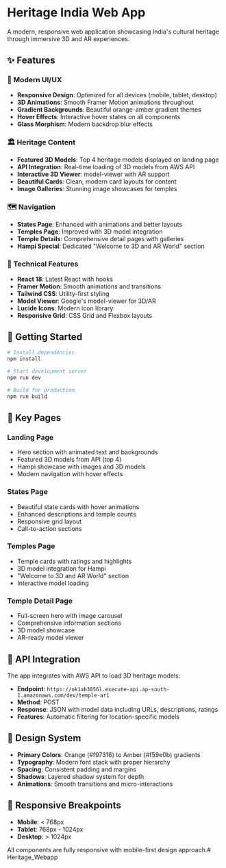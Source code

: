# Heritage India Web App

A modern, responsive web application showcasing India's cultural heritage through immersive 3D and AR experiences.

## ✨ Features

### 🎨 Modern UI/UX
- **Responsive Design**: Optimized for all devices (mobile, tablet, desktop)
- **3D Animations**: Smooth Framer Motion animations throughout
- **Gradient Backgrounds**: Beautiful orange-amber gradient themes
- **Hover Effects**: Interactive hover states on all components
- **Glass Morphism**: Modern backdrop blur effects

### 🏛️ Heritage Content
- **Featured 3D Models**: Top 4 heritage models displayed on landing page
- **API Integration**: Real-time loading of 3D models from AWS API
- **Interactive 3D Viewer**: model-viewer with AR support
- **Beautiful Cards**: Clean, modern card layouts for content
- **Image Galleries**: Stunning image showcases for temples

### 🗺️ Navigation
- **States Page**: Enhanced with animations and better layouts
- **Temples Page**: Improved with 3D model integration
- **Temple Details**: Comprehensive detail pages with galleries
- **Hampi Special**: Dedicated "Welcome to 3D and AR World" section

### 📱 Technical Features
- **React 18**: Latest React with hooks
- **Framer Motion**: Smooth animations and transitions
- **Tailwind CSS**: Utility-first styling
- **Model Viewer**: Google's model-viewer for 3D/AR
- **Lucide Icons**: Modern icon library
- **Responsive Grid**: CSS Grid and Flexbox layouts

## 🚀 Getting Started

```bash
# Install dependencies
npm install

# Start development server
npm run dev

# Build for production
npm run build
```

## 🎯 Key Pages

### Landing Page
- Hero section with animated text and backgrounds
- Featured 3D models from API (top 4)
- Hampi showcase with images and 3D models
- Modern navigation with hover effects

### States Page
- Beautiful state cards with hover animations
- Enhanced descriptions and temple counts
- Responsive grid layout
- Call-to-action sections

### Temples Page
- Temple cards with ratings and highlights
- 3D model integration for Hampi
- "Welcome to 3D and AR World" section
- Interactive model loading

### Temple Detail Page
- Full-screen hero with image carousel
- Comprehensive information sections
- 3D model showcase
- AR-ready model viewer

## 🔧 API Integration

The app integrates with AWS API to load 3D heritage models:
- **Endpoint**: `https://ok1ab3856l.execute-api.ap-south-1.amazonaws.com/dev/temple-ar1`
- **Method**: POST
- **Response**: JSON with model data including URLs, descriptions, ratings
- **Features**: Automatic filtering for location-specific models

## 🎨 Design System

- **Primary Colors**: Orange (#f97316) to Amber (#f59e0b) gradients
- **Typography**: Modern font stack with proper hierarchy
- **Spacing**: Consistent padding and margins
- **Shadows**: Layered shadow system for depth
- **Animations**: Smooth transitions and micro-interactions

## 📱 Responsive Breakpoints

- **Mobile**: < 768px
- **Tablet**: 768px - 1024px
- **Desktop**: > 1024px

All components are fully responsive with mobile-first design approach.#   H e r i t a g e _ W e b a p p  
 